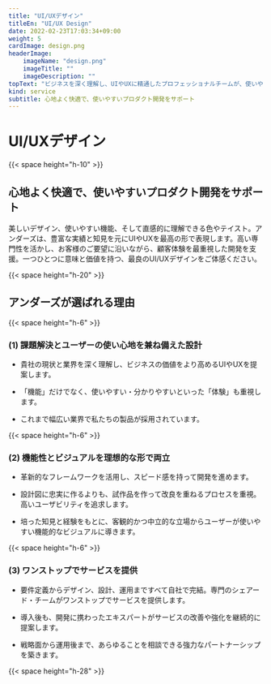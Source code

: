 ```yaml
---
title: "UI/UXデザイン"
titleEn: "UI/UX Design"
date: 2022-02-23T17:03:34+09:00
weight: 5
cardImage: design.png
headerImage:
    imageName: "design.png"
    imageTitle: ""
    imageDescription: ""
topText: "ビジネスを深く理解し、UIやUXに精通したプロフェッショナルチームが、使いやすさと高い満足度をかね備えたプロダクト開発に寄り添います。"
kind: service
subtitle: 心地よく快適で、使いやすいプロダクト開発をサポート
---
```


# UI/UXデザイン

{{< space height="h-10" >}}

## 心地よく快適で、使いやすいプロダクト開発をサポート  

美しいデザイン、使いやすい機能、そして直感的に理解できる色やテイスト。アンダーズは、豊富な実績と知見を元にUIやUXを最高の形で表現します。高い専門性を活かし、お客様のご要望に沿いながら、顧客体験を最重視した開発を支援。一つひとつに意味と価値を持つ、最良のUI/UXデザインをご体感ください。

{{< space height="h-20" >}}

## アンダーズが選ばれる理由　

{{< space height="h-6" >}}

### (1)	課題解決とユーザーの使い心地を兼ね備えた設計

* 貴社の現状と業界を深く理解し、ビジネスの価値をより高めるUIやUXを提案します。  

* 「機能」だけでなく、使いやすい・分かりやすいといった「体験」も重視します。  

* これまで幅広い業界で私たちの製品が採用されています。

{{< space height="h-6" >}}

### (2)	機能性とビジュアルを理想的な形で両立

* 革新的なフレームワークを活用し、スピード感を持って開発を進めます。  

* 設計図に忠実に作るよりも、試作品を作って改良を重ねるプロセスを重視。高いユーザビリティを追求します。  

* 培った知見と経験をもとに、客観的かつ中立的な立場からユーザーが使いやすい機能的なビジュアルに導きます。

{{< space height="h-6" >}}

### (3)	ワンストップでサービスを提供

* 要件定義からデザイン、設計、運用まですべて自社で完結。専門のシェアード・チームがワンストップでサービスを提供します。  

* 導入後も、開発に携わったエキスパートがサービスの改善や強化を継続的に提案します。  

* 戦略面から運用後まで、あらゆることを相談できる強力なパートナーシップを築きます。

{{< space height="h-28" >}}
